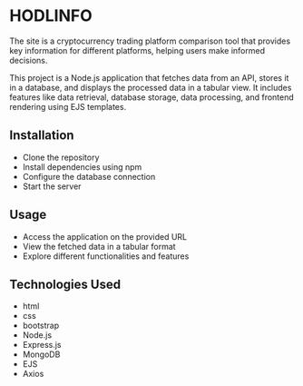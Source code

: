 # HODLINFO
The site is a cryptocurrency trading platform comparison tool that provides key information for different platforms, helping users make informed decisions.

This project is a Node.js application that fetches data from an API, stores it in a database, and displays the processed data in a tabular view. It includes features like data retrieval, database storage, data processing, and frontend rendering using EJS templates.

## Installation

- Clone the repository
- Install dependencies using npm
- Configure the database connection
- Start the server

## Usage

- Access the application on the provided URL
- View the fetched data in a tabular format
- Explore different functionalities and features

## Technologies Used
- html
- css
- bootstrap
- Node.js
- Express.js
- MongoDB
- EJS
- Axios

